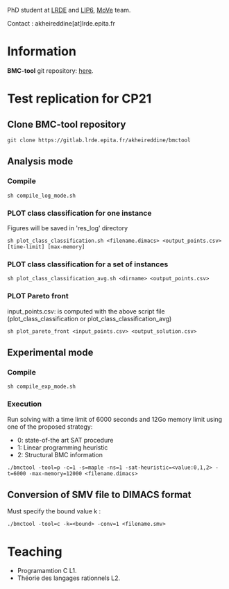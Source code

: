 
PhD student at [LRDE](https://www.lrde.epita.fr/wiki/Home) and [LIP6](https://www.lip6.fr), [MoVe](https://www.lip6.fr/MoVe) team.

Contact : akheireddine[at]lrde.epita.fr

# Information
**BMC-tool** git repository: [here](https://gitlab.lrde.epita.fr/akheireddine/bmctool).

# Test replication for CP21

## Clone BMC-tool repository 
>
```
git clone https://gitlab.lrde.epita.fr/akheireddine/bmctool
```

## Analysis mode 
### Compile
>
```
sh compile_log_mode.sh
```

### PLOT class classification for one instance

Figures will be saved in 'res_log' directory

>
```
sh plot_class_classification.sh <filename.dimacs> <output_points.csv> [time-limit] [max-memory]
```

### PLOT class classification for a set of instances
>
```
sh plot_class_classification_avg.sh <dirname> <output_points.csv>
```

### PLOT Pareto front 
input_points.csv: is computed with the above script file (plot_class_classification or plot_class_classification_avg)
>
```
sh plot_pareto_front <input_points.csv> <output_solution.csv>
```

## Experimental mode
### Compile
>
```
sh compile_exp_mode.sh
```

### Execution
Run solving with a time limit of 6000 seconds and 12Go memory limit using one of the proposed strategy: 
  * 0: state-of-the art SAT procedure
  * 1: Linear programming heuristic
  * 2: Structural BMC information

>
```
./bmctool -tool=p -c=1 -s=maple -ns=1 -sat-heuristic=<value:0,1,2> -t=6000 -max-memory=12000 <filename.dimacs>
```


## Conversion of SMV file to DIMACS format
Must specify the bound value k :
>
```
./bmctool -tool=c -k=<bound> -conv=1 <filename.smv>
```



# Teaching

 * Programamtion C L1.
 * Théorie des langages rationnels L2.

